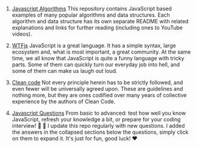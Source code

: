 1. [Javascript Algorithms](https://github.com/trekhleb/javascript-algorithms/blob/master/src/data-structures/linked-list/LinkedList.js)
   This repository contains JavaScript based examples of many popular algorithms and data structures.
   Each algorithm and data structure has its own separate README with related explanations and links for further reading (including ones to YouTube videos).

2. [WTFjs](https://github.com/denysdovhan/wtfjs)
   JavaScript is a great language. It has a simple syntax, large ecosystem and, what is most important, a great community. At the same time, we all know that JavaScript is quite a funny language with tricky parts. Some of them can quickly turn our everyday job into hell, and some of them can make us laugh out loud.

3. [Clean code](https://github.com/ryanmcdermott/clean-code-javascript)
   Not every principle herein has to be strictly followed, and even fewer will be universally agreed upon. These are guidelines and nothing more, but they are ones codified over many years of collective experience by the authors of Clean Code.

4. [Javascript Questions](https://github.com/lydiahallie/javascript-questions)
   From basic to advanced: test how well you know JavaScript, refresh your knowledge a bit, or prepare for your coding interview! 💪 🚀 I update this repo regularly with new questions. I added the answers in the collapsed sections below the questions, simply click on them to expand it. It's just for fun, good luck! ❤️
